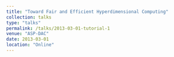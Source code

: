 ```yaml
---
title: "Toward Fair and Efficient Hyperdimensional Computing"
collection: talks
type: "talks"
permalink: /talks/2013-03-01-tutorial-1
venue: "ASP-DAC"
date: 2013-03-01
location: "Online"
---
```


